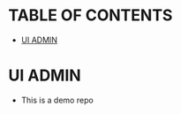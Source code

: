 <h1 id='contents'>TABLE OF CONTENTS</h1>

- [UI ADMIN](#ui-admin)

# UI ADMIN

- This is a demo repo
